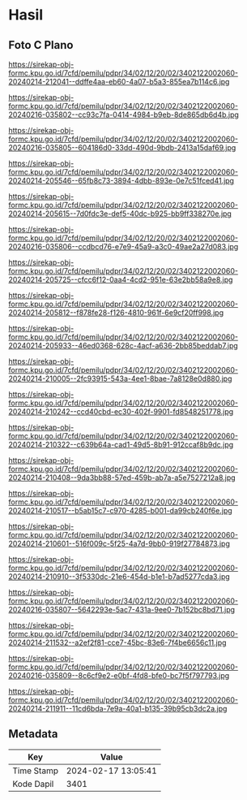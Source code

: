 # Hasil

## Foto C Plano

https://sirekap-obj-formc.kpu.go.id/7cfd/pemilu/pdpr/34/02/12/20/02/3402122002060-20240214-212041--ddffe4aa-eb60-4a07-b5a3-855ea7b114c6.jpg

https://sirekap-obj-formc.kpu.go.id/7cfd/pemilu/pdpr/34/02/12/20/02/3402122002060-20240216-035802--cc93c7fa-0414-4984-b9eb-8de865db6d4b.jpg

https://sirekap-obj-formc.kpu.go.id/7cfd/pemilu/pdpr/34/02/12/20/02/3402122002060-20240216-035805--604186d0-33dd-490d-9bdb-2413a15daf69.jpg

https://sirekap-obj-formc.kpu.go.id/7cfd/pemilu/pdpr/34/02/12/20/02/3402122002060-20240214-205546--65fb8c73-3894-4dbb-893e-0e7c51fced41.jpg

https://sirekap-obj-formc.kpu.go.id/7cfd/pemilu/pdpr/34/02/12/20/02/3402122002060-20240214-205615--7d0fdc3e-def5-40dc-b925-bb9ff338270e.jpg

https://sirekap-obj-formc.kpu.go.id/7cfd/pemilu/pdpr/34/02/12/20/02/3402122002060-20240216-035806--ccdbcd76-e7e9-45a9-a3c0-49ae2a27d083.jpg

https://sirekap-obj-formc.kpu.go.id/7cfd/pemilu/pdpr/34/02/12/20/02/3402122002060-20240214-205725--cfcc6f12-0aa4-4cd2-951e-63e2bb58a9e8.jpg

https://sirekap-obj-formc.kpu.go.id/7cfd/pemilu/pdpr/34/02/12/20/02/3402122002060-20240214-205812--f878fe28-f126-4810-961f-6e9cf20ff998.jpg

https://sirekap-obj-formc.kpu.go.id/7cfd/pemilu/pdpr/34/02/12/20/02/3402122002060-20240214-205933--46ed0368-628c-4acf-a636-2bb85beddab7.jpg

https://sirekap-obj-formc.kpu.go.id/7cfd/pemilu/pdpr/34/02/12/20/02/3402122002060-20240214-210005--2fc93915-543a-4ee1-8bae-7a8128e0d880.jpg

https://sirekap-obj-formc.kpu.go.id/7cfd/pemilu/pdpr/34/02/12/20/02/3402122002060-20240214-210242--ccd40cbd-ec30-402f-9901-fd8548251778.jpg

https://sirekap-obj-formc.kpu.go.id/7cfd/pemilu/pdpr/34/02/12/20/02/3402122002060-20240214-210322--c639b64a-cad1-49d5-8b91-912ccaf8b9dc.jpg

https://sirekap-obj-formc.kpu.go.id/7cfd/pemilu/pdpr/34/02/12/20/02/3402122002060-20240214-210408--9da3bb88-57ed-459b-ab7a-a5e7527212a8.jpg

https://sirekap-obj-formc.kpu.go.id/7cfd/pemilu/pdpr/34/02/12/20/02/3402122002060-20240214-210517--b5ab15c7-c970-4285-b001-da99cb240f6e.jpg

https://sirekap-obj-formc.kpu.go.id/7cfd/pemilu/pdpr/34/02/12/20/02/3402122002060-20240214-210601--516f009c-5f25-4a7d-9bb0-919f27784873.jpg

https://sirekap-obj-formc.kpu.go.id/7cfd/pemilu/pdpr/34/02/12/20/02/3402122002060-20240214-210910--3f5330dc-21e6-454d-b1e1-b7ad5277cda3.jpg

https://sirekap-obj-formc.kpu.go.id/7cfd/pemilu/pdpr/34/02/12/20/02/3402122002060-20240216-035807--5642293e-5ac7-431a-9ee0-7b152bc8bd71.jpg

https://sirekap-obj-formc.kpu.go.id/7cfd/pemilu/pdpr/34/02/12/20/02/3402122002060-20240214-211532--a2ef2f81-cce7-45bc-83e6-7f4be6656c11.jpg

https://sirekap-obj-formc.kpu.go.id/7cfd/pemilu/pdpr/34/02/12/20/02/3402122002060-20240216-035809--8c6cf9e2-e0bf-4fd8-bfe0-bc7f5f797793.jpg

https://sirekap-obj-formc.kpu.go.id/7cfd/pemilu/pdpr/34/02/12/20/02/3402122002060-20240214-211911--11cd6bda-7e9a-40a1-b135-39b95cb3dc2a.jpg


## Metadata

| Key        | Value               |
| ---------- | ------------------- |
| Time Stamp | 2024-02-17 13:05:41 |
| Kode Dapil | 3401                |



